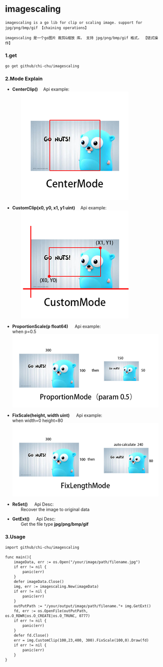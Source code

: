 # imagescaling
	imagescaling is a go lib for clip or scaling image. support for jpg/png/bmp/gif 【chaining operations】
	
	imagescaling 是一个go图片 裁剪&缩放 库。 支持 jpg/png/bmp/gif 格式， 【链式操作】
### 1.get
```bash
go get github/chi-chu/imagescaling
```
### 2.Mode Explain
* **CenterClip()**  &emsp;Api example:  
	&emsp;&emsp;![Image text](img/CenterMode.jpg)  
	
* **CustomClip(x0, y0, x1, y1 uint)**  &emsp;Api example:  
	&emsp;&emsp;![Image text](img/CustomMode.jpg)  

* **ProportionScale(p float64)** &emsp; Api example:  
	when p=0.5
	&emsp;&emsp;![Image text](img/ProportionMode.jpg)  
	
* **FixScale(height, width uint)** &emsp; Api example:  
	when width=0  height=80
	&emsp;&emsp;![Image text](img/FixLengthMode.jpg)  

* **ReSet()**  &emsp; Api Desc:  
	&emsp;&emsp;Recover the image to original data
* **GetExt()** &emsp; Api Desc:  
	&emsp;&emsp;Get the file type **jpg/png/bmp/gif**
### 3.Usage
```golang
import github/chi-chu/imagescaling

func main(){
	imageData, err := os.Open("/your/image/path/filename.jpg")
    if err != nil {
        panic(err)
    }
    defer imageData.Close()
    img, err := imagescaling.New(imageData)
    if err != nil {
        panic(err)
    }
    outPutPath := "/your/output/image/path/filename."+ img.GetExt()
    fd, err := os.OpenFile(outPutPath, os.O_RDWR|os.O_CREATE|os.O_TRUNC, 0777)
	if err != nil {
		panic(err)
	}
	defer fd.Close()
	err = img.CustomClip(100,23,400, 300).FixScale(100,0).Draw(fd)
	if err != nil {
		panic(err)
	}
}
```